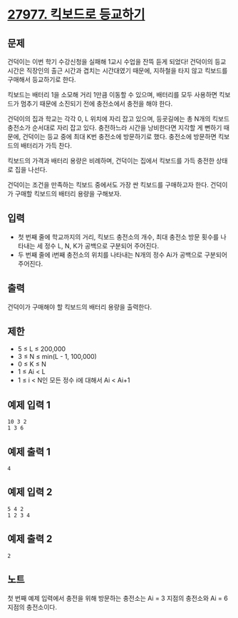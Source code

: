 # [27977. 킥보드로 등교하기](https://www.acmicpc.net/problem/27977)

## 문제
건덕이는 이번 학기 수강신청을 실패해 1교시 수업을 잔뜩 듣게 되었다! 건덕이의 등교 시간은 직장인의 출근 시간과 겹치는 시간대였기 때문에, 지하철을 타지 않고 킥보드를 구매해서 등교하기로 한다.

킥보드는 배터리 1을 소모해 거리 1만큼 이동할 수 있으며, 배터리를 모두 사용하면 킥보드가 멈추기 때문에 소진되기 전에 충전소에서 충전을 해야 한다.

건덕이의 집과 학교는 각각 0, L 위치에 자리 잡고 있으며, 등굣길에는 총 N개의 킥보드 충전소가 순서대로 자리 잡고 있다. 충전하느라 시간을 낭비한다면 지각할 게 뻔하기 때문에, 건덕이는 등교 중에 최대 K번 충전소에 방문하기로 했다. 충전소에 방문하면 킥보드의 배터리가 가득 찬다.

킥보드의 가격과 배터리 용량은 비례하며, 건덕이는 집에서 킥보드를 가득 충전한 상태로 집을 나선다.

건덕이는 조건을 만족하는 킥보드 중에서도 가장 싼 킥보드를 구매하고자 한다. 건덕이가 구매할 킥보드의 배터리 용량을 구해보자.

## 입력
- 첫 번째 줄에 학교까지의 거리, 킥보드 충전소의 개수, 최대 충전소 방문 횟수를 나타내는 세 정수 L, N, K가 공백으로 구분되어 주어진다.
- 두 번째 줄에 i번째 충전소의 위치를 나타내는 N개의 정수 Ai가 공백으로 구분되어 주어진다.

## 출력
건덕이가 구매해야 할 킥보드의 배터리 용량을 출력한다.

## 제한
- 5 ≤ L ≤ 200,000
- 3 ≤ N ≤ min(L - 1, 100,000)
- 0 ≤ K ≤ N
- 1 ≤ Ai < L
- 1 ≤ i < N인 모든 정수 i에 대해서 Ai < Ai+1

## 예제 입력 1
```
10 3 2
1 3 6
```

## 예제 출력 1
```
4
```

## 예제 입력 2
```
5 4 2
1 2 3 4
```

## 예제 출력 2
```
2
```

## 노트
첫 번째 예제 입력에서 충전을 위해 방문하는 충전소는 Ai = 3 지점의 충전소와 Ai = 6 지점의 충전소이다.